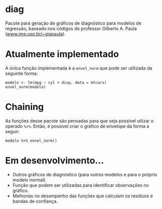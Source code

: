 diag
====

Pacote para geração de gráficos de diagnóstico para modelos de regressão, baseado nos códigos do professor Gilberto A. Paula
(www.ime.usp.br/~giapaula).

# Atualmente implementado

A única função implementada é a `envel_norm` que pode ser utilizada da seguinte forma:

    modelo <- lm(mpg ~ cyl + disp, data = mtcars)
    envel_norm(modelo)

# Chaining

As funções desse pacote são pensadas para que seja possível utlizar o operado `%>%`. Então, é possível criar o gráfico
de envelope da forma a seguir:

    modelo %>% envel_norm()

# Em desenvolvimento...

* Outros gráficos de diagnóstico (para outros modelos e para o próprio modelo normal)
* Função que podem ser utilizadas para identificar observações no gráfico.
* Melhorias no desempenho das funções que calculam os resíduos e bandas de confiança.
